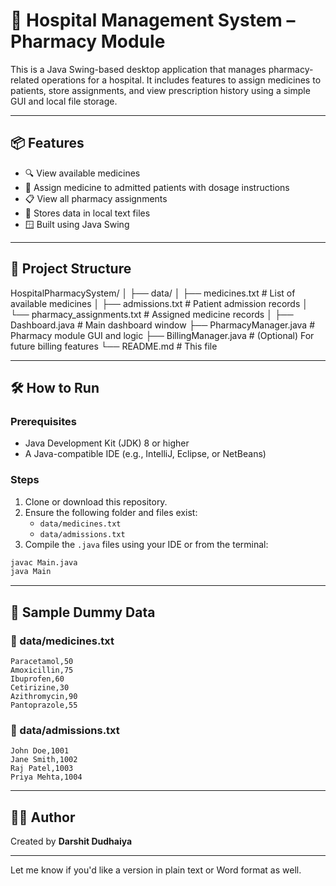 # 🏥 Hospital Management System – Pharmacy Module

This is a Java Swing-based desktop application that manages pharmacy-related operations for a hospital. It includes features to assign medicines to patients, store assignments, and view prescription history using a simple GUI and local file storage.

---

## 📦 Features

- 🔍 View available medicines
- 🧾 Assign medicine to admitted patients with dosage instructions
- 📋 View all pharmacy assignments
- 💾 Stores data in local text files
- 🪟 Built using Java Swing

---

## 📁 Project Structure

HospitalPharmacySystem/
│
├── data/
│ ├── medicines.txt # List of available medicines
│ ├── admissions.txt # Patient admission records
│ └── pharmacy_assignments.txt # Assigned medicine records
│
├── Dashboard.java # Main dashboard window
├── PharmacyManager.java # Pharmacy module GUI and logic
├── BillingManager.java # (Optional) For future billing features
└── README.md # This file


---

## 🛠️ How to Run

### Prerequisites

- Java Development Kit (JDK) 8 or higher
- A Java-compatible IDE (e.g., IntelliJ, Eclipse, or NetBeans)

### Steps

1. Clone or download this repository.
2. Ensure the following folder and files exist:
   - `data/medicines.txt`
   - `data/admissions.txt`
3. Compile the `.java` files using your IDE or from the terminal:

```bash
javac Main.java
java Main
```

---


## 🧪 Sample Dummy Data

### 📄 data/medicines.txt

```
Paracetamol,50
Amoxicillin,75
Ibuprofen,60
Cetirizine,30
Azithromycin,90
Pantoprazole,55
```

### 📄 data/admissions.txt

```
John Doe,1001
Jane Smith,1002
Raj Patel,1003
Priya Mehta,1004
```

---

## 👨‍💻 Author

Created by **Darshit Dudhaiya**

---

Let me know if you'd like a version in plain text or Word format as well.

